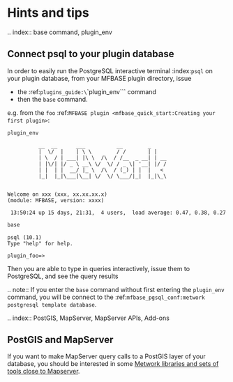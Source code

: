 
# Hints and tips

.. index:: base command, plugin_env
## Connect psql to your plugin database

In order to easily run the PostgreSQL interactive terminal :index:`psql` on your plugin database, from your MFBASE plugin directory, issue

- the :ref:`plugins_guide:\`\`plugin_env\`\`` command
- then the `base` command.

e.g. from the `foo` :ref:`MFBASE plugin <mfbase_quick_start:Creating your first plugin>`:

```bash
plugin_env

```

```
          __  __      ___          __        _
          |  \/  |    | \ \        / /       | |
          | \  / | ___| |\ \  /\  / /__  _ __| | __
          | |\/| |/ _ \ __\ \/  \/ / _ \| '__| |/ /
          | |  | |  __/ |_ \  /\  / (_) | |  |   <
          |_|  |_|\___|\__| \/  \/ \___/|_|  |_|\_\


Welcome on xxx (xxx, xx.xx.xx.x)
(module: MFBASE, version: xxxx)

 13:50:24 up 15 days, 21:31,  4 users,  load average: 0.47, 0.38, 0.27

```
```bash
base
```
```psql
psql (10.1)
Type "help" for help.

plugin_foo=>
```

Then you are able to type in queries interactively, issue them to PostgreSQL, and see the query results


.. note::
	If you enter the `base` command without first entering the `plugin_env` command, you will be connect to the :ref:`mfbase_pgsql_conf:metwork postgresql template database`.

.. index:: PostGIS, MapServer, MapServer APIs, Add-ons
## PostGIS and MapServer

If you want to make MapServer query calls to a PostGIS layer of your database, you should be interested in some [Metwork libraries and sets of tools close to Mapserver](https://github.com/metwork-framework?utf8=%E2%9C%93&q=mapserver*&type=&language=).

